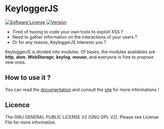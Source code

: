# KeyloggerJS
[![Software License](https://img.shields.io/badge/license-GNU%20GPL%20V2-green.svg?style=flat-square)](LICENSE) [![Version](https://img.shields.io/badge/version-1.0.0-red.svg?style=flat-square)](https://github.com/solikate/keyloggerJS/wiki) 

* Tired of having to code your own tools to exploit XSS ?
* Need to gather information on the interactions of your users ?
* Or for any reason, KeyloggerJS interests you ?

KeyloggerJS is divided into modules. Of bases, the modules availables are ***http***, ***dom***, ***WebStorage***, ***keylog***, ***mouse***, and everyone is free to propose new ones.

## How to use it ?
You can read the [documentation](https://github.com/solikate/keyloggerJS/wiki) and consult the [site](http://solikate.github.io/keyloggerJS/) for more informations !

## Licence
The GNU GENERAL PUBLIC LICENSE V2 (GNU GPL V2). Please see License File for more information.
